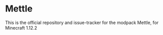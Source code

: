 # Mettle
This is the official repository and issue-tracker for the modpack Mettle, for Minecraft 1.12.2
